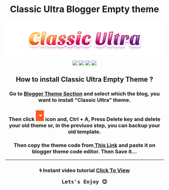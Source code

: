 <h1 align="center">Classic Ultra Blogger Empty theme</h1>
<p align=center>
<img src="./assets/Classic Ultra.png"/>
</p>
<p align=center>
<img src="https://img.shields.io/badge/Blogger-FF5722?style=for-the-badge&logo=blogger&logoColor=white"/>
<img src="https://img.shields.io/badge/CSS3-1572B6?style=for-the-badge&logo=css3&logoColor=white"/>
<img src="https://img.shields.io/badge/GitHub-100000?style=for-the-badge&logo=github&logoColor=white"/>
<img src="https://img.shields.io/badge/HTML5-E34F26?style=for-the-badge&logo=html5&logoColor=white"/>
</p>
<h2 align="center">How to install Classic Ultra Empty Theme ?</h2>
<h3 align="center">Go to <a href="https://draft.blogger.com/blog/themes/_">Blogger Theme Section</a> and select which the blog, you want to install "Classic Ultra" theme.</h3>
<h3 align="center">Then click <img src="./assets/icon-arrow.png"/> icon and, Ctrl + A, Press Delete key and delete your old theme or, in the previuos step, you can backup your old template.</h3>
<h3 align="center">Then copy the theme code from<a href="https://github.com/OpenBloggerTemplates/ClassicUltra/raw/main/classicultra.xml"> This Link</a> and paste it on blogger theme code editor. Then Save it...</h3>
<hr>
<h3 align="center">
<p>
🌀 Instant video tutorial
<a href="https://github.com/OpenBloggerTemplates/ClassicUltra/raw/main/assets/tutorial.gif">Click To View</a>
</p>
<pre>
Lets's Enjoy 😊
</pre>
</h3>
